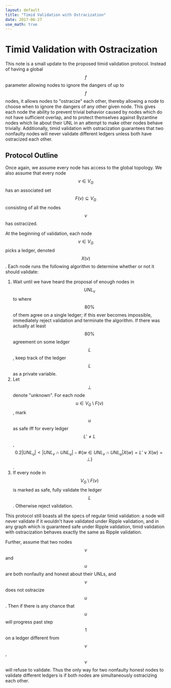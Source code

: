 ```yaml
---
layout: default
title: "Timid Validation with Ostracization"
date: 2017-06-27
use_math: true
---
```


# Timid Validation with Ostracization

This note is a small update to the proposed timid validation protocol. Instead of having a global $$f$$ parameter allowing nodes to ignore the dangers of up to $$f$$ nodes, it allows nodes to "ostracize" each other, thereby allowing a node to choose when to ignore the dangers of any other given node. This gives each node the ability to prevent trivial behavior caused by nodes which do not have sufficient overlap, and to protect themselves against Byzantine nodes which lie about their UNL in an attempt to make other nodes behave trivially. Additionally, timid validation with ostracization guarantees that two nonfaulty nodes will never validate different ledgers unless both have ostracized each other.

## Protocol Outline

Once again, we assume every node has access to the global topology. We also assume that every node $$v\in V_G$$ has an associated set $$F(v)\subseteq V_G$$ consisting of all the nodes $$v$$ has ostracized.

At the beginning of validation, each node $$v\in V_G$$ picks a ledger, denoted $$X(v)$$. Each node runs the following algorithm to determine whether or not it should validate:

1. Wait until we have heard the proposal of enough nodes in $$UNL_v$$ to where $$80\%$$ of them agree on a single ledger; if this ever becomes impossible, immediately reject validation and terminate the algorithm. If there was actually at least $$80\%$$ agreement on some ledger $$L$$, keep track of the ledger $$L$$ as a private variable.
2. Let $$\bot$$ denote "unknown". For each node $$u\in V_G\setminus F(v)$$, mark $$u$$ as safe iff for every ledger $$L'\neq L$$, $$0.2\vert UNL_u \vert<\vert UNL_v\cap UNL_u\vert - \#\{w\in UNL_v\cap UNL_u\vert X(w)=L'\vee X(w)=\bot\}$$.
3. If every node in $$V_G\setminus F(v)$$ is marked as safe, fully validate the ledger $$L$$. Otherwise reject validation.

This protocol still boasts all the specs of regular timid validation: a node will never validate if it wouldn't have validated under Ripple validation, and in any graph which is guaranteed safe under Ripple validation, timid validation with ostracization behaves exactly the same as Ripple validation.

Further, assume that two nodes $$v$$ and $$u$$ are both nonfaulty and honest about their UNLs, and $$v$$ does not ostracize $$u$$. Then if there is any chance that $$u$$ will progress past step $$1$$ on a ledger different from $$v$$, $$v$$ will refuse to validate. Thus the only way for two nonfaulty honest nodes to validate different ledgers is if both nodes are simultaneously ostracizing each other.
